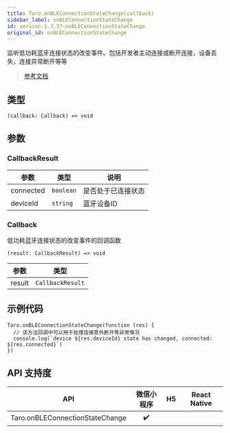 ```yaml
---
title: Taro.onBLEConnectionStateChange(callback)
sidebar_label: onBLEConnectionStateChange
id: version-1.3.37-onBLEConnectionStateChange
original_id: onBLEConnectionStateChange
---
```


监听低功耗蓝牙连接状态的改变事件。包括开发者主动连接或断开连接，设备丢失，连接异常断开等等

> [参考文档](https://developers.weixin.qq.com/miniprogram/dev/api/device/bluetooth-ble/wx.onBLEConnectionStateChange.html)

## 类型

```tsx
(callback: Callback) => void
```

## 参数

### CallbackResult

| 参数 | 类型 | 说明 |
| --- | --- | --- |
| connected | `boolean` | 是否处于已连接状态 |
| deviceId | `string` | 蓝牙设备ID |

### Callback

低功耗蓝牙连接状态的改变事件的回调函数

```tsx
(result: CallbackResult) => void
```

| 参数 | 类型 |
| --- | --- |
| result | `CallbackResult` |

## 示例代码

```tsx
Taro.onBLEConnectionStateChange(function (res) {
  // 该方法回调中可以用于处理连接意外断开等异常情况
  console.log(`device ${res.deviceId} state has changed, connected: ${res.connected}`)
})
```

## API 支持度

| API | 微信小程序 | H5 | React Native |
| :---: | :---: | :---: | :---: |
| Taro.onBLEConnectionStateChange | ✔️ |  |  |
